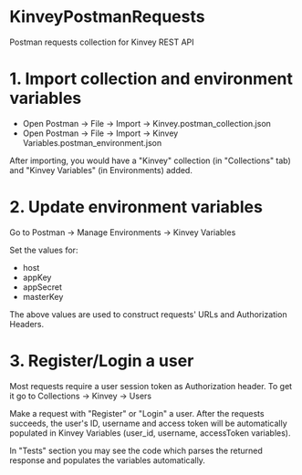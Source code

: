 # KinveyPostmanRequests
Postman requests collection for Kinvey REST API

# 1. Import collection and environment variables
- Open Postman -> File -> Import -> Kinvey.postman_collection.json
- Open Postman -> File -> Import -> Kinvey Variables.postman_environment.json

After importing, you would have a "Kinvey" collection (in "Collections" tab) and "Kinvey Variables" (in Environments) added.

# 2. Update environment variables
Go to Postman -> Manage Environments -> Kinvey Variables

Set the values for:
- host
- appKey
- appSecret
- masterKey

The above values are used to construct requests' URLs and Authorization Headers.

# 3. Register/Login a user
Most requests require a user session token as Authorization header. To get it go to Collections -> Kinvey -> Users

Make a request with "Register" or "Login" a user. After the requests succeeds, the user's ID, username and access token will be automatically populated in Kinvey Variables (user_id, username, accessToken variables).

In "Tests" section you may see the code which parses the returned response and populates the variables automatically.
